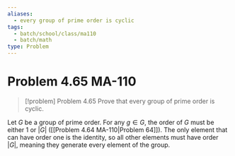 ```yaml
---
aliases:
  - every group of prime order is cyclic
tags:
  - batch/school/class/ma110
  - batch/math
type: Problem
---
```

# Problem 4.65 MA-110

> [!problem] Problem 4.65
> Prove that every group of prime order is cyclic.

Let $G$ be a group of prime order. For any $g \in G$, the order of $G$ must be either $1$ or $\left| G \right|$  ([[Problem 4.64 MA-110|Problem 64]]). The only element that can have order one is the identity, so all other elements must have order $\left| G \right|$, meaning they generate every element of the group.
